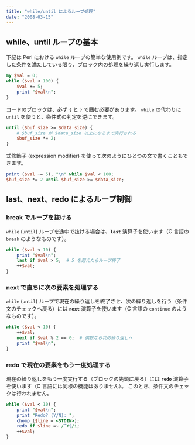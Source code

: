 ```yaml
---
title: "while/until によるループ処理"
date: "2008-03-15"
---
```


while、until ループの基本
----

下記は Perl における `while` ループの簡単な使用例です。
`while` ループは、指定した条件を満たしている限り、ブロック内の処理を繰り返し実行します。

~~~ perl
my $val = 0;
while ($val < 100) {
    $val += 5;
    print "$val\n";
}
~~~

コードのブロックは、必ず `{` と `}` で囲む必要があります。
`while` の代わりに `until` を使うと、条件式の判定を逆にできます。

~~~ perl
until ($buf_size >= $data_size) {
    # $buf_size が $data_size 以上になるまで実行される
    $buf_size *= 2;
}
~~~

式修飾子 (expression modifier) を使って次のようにひとつの文で書くこともできます。

~~~ perl
print ($val += 5), "\n" while $val < 100;
$buf_size *= 2 until $buf_size >= $data_size;
~~~


last、next、redo によるループ制御
----

### break でループを抜ける

`while` (`until`) ループを途中で抜ける場合は、**`last`** 演算子を使います（C 言語の `break` のようなものです）。

~~~ perl
while ($val < 10) {
    print "$val\n";
    last if $val > 5;  # 5 を超えたらループ終了
    ++$val;
}
~~~

### next で直ちに次の要素を処理する

`while` (`until`) ループで現在の繰り返しを終了させ、次の繰り返しを行う（条件文のチェックへ戻る）には **`next`** 演算子を使います（C 言語の `continue` のようなものです）。

~~~ perl
while ($val < 10) {
    ++$val;
    next if $val % 2 == 0;  # 偶数なら次の繰り返しへ
    print "$val\n";
}
~~~

### redo で現在の要素をもう一度処理する

現在の繰り返しをもう一度実行する（ブロックの先頭に戻る）には **`redo`** 演算子を使います（C 言語には同様の機能はありません）。
このとき、条件文のチェックは行われません。

~~~ perl
while ($val < 10) {
    print "$val\n";
    print "Redo? (Y/N): ";
    chomp ($line = <STDIN>);
    redo if $line =~ /^Y$/i;
    ++$val;
}
~~~

